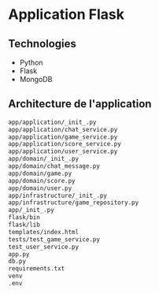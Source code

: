 # Application Flask

## Technologies

- Python
- Flask
- MongoDB

## Architecture de l'application

  ```markdown
  app/application/_init_.py
  app/application/chat_service.py
  app/application/game_service.py
  app/application/score_service.py
  app/application/user_service.py
  app/domain/_init_.py
  app/domain/chat_message.py
  app/domain/game.py
  app/domain/score.py
  app/domain/user.py
  app/infrastructure/_init_.py
  app/infrastructure/game_repository.py
  app/_init_.py
  flask/bin
  flask/lib
  templates/index.html
  tests/test_game_service.py
  test_user_service.py
  app.py
  db.py
  requirements.txt
  venv
  .env
  ```
  